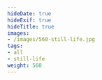```yaml
---
hideDate: true
hideExif: true
hideTitle: true
images:
- /images/560-still-life.jpg
tags:
- all
- still-life
weight: 560
---
```

